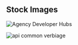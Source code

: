 


## Stock Images
![Agency Developer Hubs](https://cloud.githubusercontent.com/assets/633088/2882144/1a6f0554-d48b-11e3-8743-cb5fc176b719.png)

![api common verbiage](https://cloud.githubusercontent.com/assets/6556888/2889614/12accfd8-d51f-11e3-8545-7956868f1cce.PNG)
